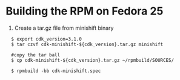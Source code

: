 Building the RPM on Fedora 25
===============

1. Create a tar.gz file from minishift binary 

```
  $ export cdk_version=3.1.0
  $ tar czvf cdk-minishift-${cdk_version}.tar.gz minishift

  #copy the tar ball 
  $ cp cdk-minishift-${cdk_version}.tar.gz ~/rpmbuild/SOURCES/

  $ rpmbuild -bb cdk-minishift.spec
```
